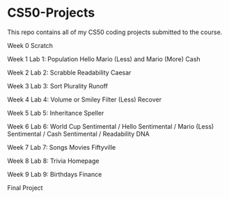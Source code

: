 # CS50-Projects
This repo contains all of my CS50 coding projects submitted to the course.

Week 0
 Scratch
 
Week 1
 Lab 1: Population
 Hello
 Mario (Less) and Mario (More)
 Cash

Week 2
 Lab 2: Scrabble
 Readability
 Caesar

Week 3
 Lab 3: Sort
 Plurality
 Runoff

Week 4
 Lab 4: Volume or Smiley
 Filter (Less)
 Recover

Week 5
 Lab 5: Inheritance
 Speller

Week 6
 Lab 6: World Cup
 Sentimental / Hello
 Sentimental / Mario (Less)
 Sentimental / Cash
 Sentimental / Readability
 DNA

Week 7
 Lab 7: Songs
 Movies
 Fiftyville

Week 8
 Lab 8: Trivia
 Homepage

Week 9
 Lab 9: Birthdays
 Finance

Final Project
